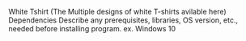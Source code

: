White Tshirt (The Multiple designs of white T-shirts avilable here)
Dependencies
Describe any prerequisites, libraries, OS version, etc., needed before installing program.
ex. Windows 10
